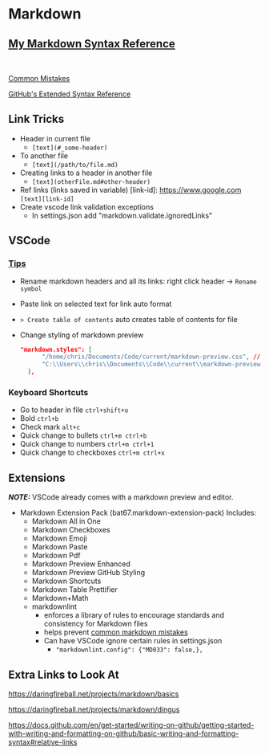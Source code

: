 # Markdown

## [My Markdown Syntax Reference](https://github.com/chrisrobles/markdown-cheatsheet/blob/main/markdown-syntax.md?plain=1)

<br>

[Common Mistakes](https://gist.github.com/DavidAnson/006a6c2a2d9d7b21b025)

[GitHub's Extended Syntax Reference](https://www.markdownguide.org/extended-syntax)

## Link Tricks

- Header in current file
  - `[text](#_some-header)`
- To another file
  - `[text](/path/to/file.md)`
- Creating links to a header in another file
  - `[text](otherFile.md#other-header)`
- Ref links (links saved in variable)
  [link-id]: https://www.google.com
  `[text][link-id]`
- Create vscode link validation exceptions
  - In settings.json add "markdown.validate.ignoredLinks"

## VSCode

### [Tips](https://code.visualstudio.com/Docs/languages/markdown#_markdown-preview)

- Rename markdown headers and all its links: right click header -> `Rename symbol`
- Paste link on selected text for link auto format
- `> Create table of contents` auto creates table of contents for file
- Change styling of markdown preview
  
  ```json
  "markdown.styles": [
        "/home/chris/Documents/Code/current/markdown-preview.css", //Linux
        "C:\\Users\\chris\\Documents\\Code\\current\\markdown-preview.css" //Windows
    ],
  ```

### Keyboard Shortcuts

- Go to header in file `ctrl+shift+o`
- Bold `ctrl+b`
- Check mark `alt+c`
  <br>
- Quick change to bullets `ctrl+m ctrl+b`
- Quick change to numbers `ctrl+m ctrl+1`
- Quick change to checkboxes `ctrl+m ctrl+x`

## Extensions

*__NOTE:__* VSCode already comes with a markdown preview and editor.

- Markdown Extension Pack (bat67.markdown-extension-pack)
  Includes:
  - Markdown All in One
  - Markdown Checkboxes
  - Markdown Emoji
  - Markdown Paste
  - Markdown Pdf
  - Markdown Preview Enhanced
  - Markdown Preview GitHub Styling
  - Markdown Shortcuts
  - Markdown Table Prettifier
  - Markdown+Math
  - markdownlint
    - enforces a library of rules to encourage standards and consistency for Markdown files
    - helps prevent [common markdown mistakes](https://gist.github.com/DavidAnson/006a6c2a2d9d7b21b025)
    - Can have VSCode ignore certain rules in settings.json
      - `"markdownlint.config": {"MD033": false,},`

## Extra Links to Look At

<https://daringfireball.net/projects/markdown/basics>

<https://daringfireball.net/projects/markdown/dingus>

<https://docs.github.com/en/get-started/writing-on-github/getting-started-with-writing-and-formatting-on-github/basic-writing-and-formatting-syntax#relative-links>
